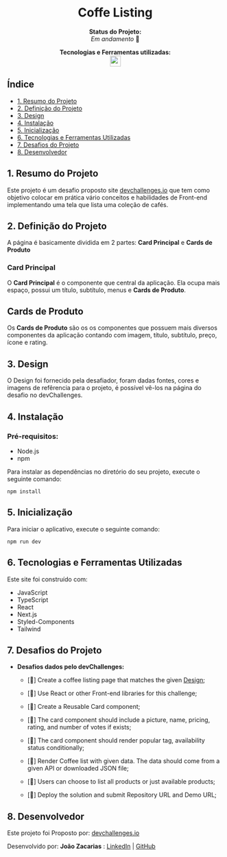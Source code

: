 <h1 align="center">Coffe Listing</h1>
<div align="center">

<p align="center"><strong>Status do Projeto:<br></strong> <i>Em andamento </i>🚧</p>

</div>
<p align="center">
<span><strong>Tecnologias e Ferramentas utilizadas:</strong></span>
<br>
  <a href="https://skillicons.dev">
    <img src="https://skillicons.dev/icons?i=figma,js,ts,next,react,tailwind,styledcomponents,github,git" style="height: 25px;"/>
  </a>
</p>

## Índice

- [1. Resumo do Projeto](#1-resumo-do-projeto)
- [2. Definição do Projeto](#2-definição-do-projeto)
- [3. Design](#3-design)
- [4. Instalação](#4-instalação)
- [5. Inicialização](#5-inicialização)
- [6. Tecnologias e Ferramentas Utilizadas](#6-tecnologias-e-ferramentas-utilizadas)
- [7. Desafios do Projeto](#7-desafios-do-projeto)
- [8. Desenvolvedor](#8-desenvolvedor)

## 1. Resumo do Projeto

Este projeto é um desafio proposto site [devchallenges.io](https://devchallenges.io/) que tem como objetivo colocar em prática vário conceitos e habilidades de Front-end implementando uma tela que lista uma coleção de cafés.

## 2. Definição do Projeto

A página é basicamente dividida em 2 partes: **Card Principal** e **Cards de Produto**

### Card Principal
O **Card Principal** é o componente que central da aplicação. Ela ocupa mais espaço, possui um título, subtítulo, menus e **Cards de Produto**.

## Cards de Produto

Os **Cards de Produto** são os os componentes que possuem mais diversos componentes da aplicação contando com imagem, título, subtítulo, preço, ícone e rating.

## 3. Design

O Design foi fornecido pela desafiador, foram dadas fontes, cores e imagens de refêrencia para o projeto, é possível vê-los na página do desafio no devChallenges.

## 4. Instalação

### Pré-requisitos:

- Node.js
- npm

Para instalar as dependências no diretório do seu projeto, execute o seguinte comando:

```
npm install
```

## 5. Inicialização

Para iniciar o aplicativo, execute o seguinte comando:

```
npm run dev
```

## 6. Tecnologias e Ferramentas Utilizadas

Este site foi construído com:

- JavaScript
- TypeScript
- React
- Next.js
- Styled-Components
- Tailwind

## 7. Desafios do Projeto

- **Desafios dados pelo devChallenges:**

  - [🚧] Create a coffee listing page that matches the given [Design](#3-design);

  - [🚧] Use React or other Front-end libraries for this challenge;

  - [🚧] Create a Reusable Card component;

  - [🚧] The card component should include a picture, name, pricing, rating, and number of votes if exists;

  - [🚧] The card component should render popular tag, availability status conditionally;

  - [🚧] Render Coffee list with given data. The data should come from a given API or downloaded JSON file;

  - [🚧] Users can choose to list all products or just available products;

  - [🚧] Deploy the solution and submit Repository URL and Demo URL;


## 8. Desenvolvedor

Este projeto foi Proposto por: [devchallenges.io](https://devchallenges.io/)

Desenvolvido por: **João Zacarias** : [LinkedIn](https://br.linkedin.com/in/joão-zacarias-neto-593441237) | [GitHub](https://github.com/joao-zac)